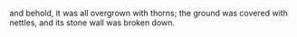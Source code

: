 and behold, it was all overgrown with thorns; the ground was covered with nettles, and its stone wall was broken down.
